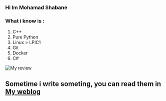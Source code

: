 ### Hi Im Mohamad Shabane

### **What i know is :**
1. C++
2. Pure Python
3. Linux > LPIC1
4. Git
5. Docker
6. C#

![My review](https://github-readme-stats.vercel.app/api?username=shabane&show_icons=true&count_private=true&include_all_commits=true&theme=tokyonight)



## Sometime i write someting, you can read them in [My weblog](https://virgool.io/@m_shabane)

